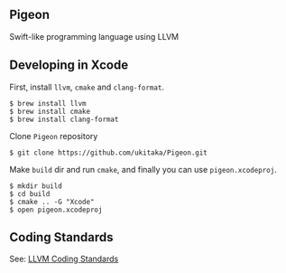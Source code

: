 ## Pigeon

Swift-like programming language using LLVM

## Developing in Xcode

First, install `llvm`, `cmake` and `clang-format`.

```
$ brew install llvm
$ brew install cmake
$ brew install clang-format
```

Clone `Pigeon` repository

```
$ git clone https://github.com/ukitaka/Pigeon.git
```

Make `build` dir and run `cmake`, and finally you can use `pigeon.xcodeproj`.

```
$ mkdir build
$ cd build
$ cmake .. -G "Xcode"
$ open pigeon.xcodeproj
```

## Coding Standards

See: [LLVM Coding Standards](http://llvm.org/docs/CodingStandards.html#name-types-functions-variables-and-enumerators-properly)

